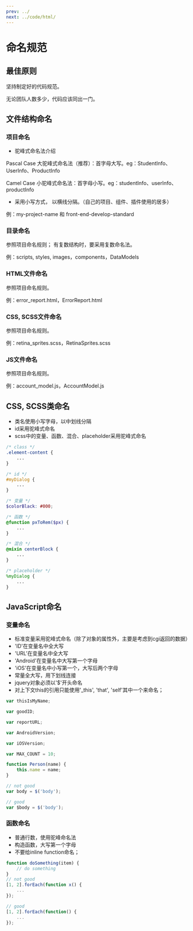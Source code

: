 ```yaml
---
prev: ../
next: ../code/html/
---
```


# 命名规范

## 最佳原则

坚持制定好的代码规范。

无论团队人数多少，代码应该同出一门。

## 文件结构命名

### 项目命名

- 驼峰式命名法介绍

Pascal Case 大驼峰式命名法（推荐）：首字母大写。eg：StudentInfo、UserInfo、ProductInfo

Camel Case 小驼峰式命名法：首字母小写。eg：studentInfo、userInfo、productInfo

- 采用小写方式， 以横线分隔。（自己的项目、组件、插件使用的居多）

例：my-project-name 和 front-end-develop-standard

### 目录命名

参照项目命名规则； 有复数结构时，要采用复数命名法。

例：scripts, styles, images，components，DataModels

### HTML文件命名

参照项目命名规则。

例：error_report.html，ErrorReport.html

### CSS, SCSS文件命名

参照项目命名规则。

例：retina_sprites.scss，RetinaSprites.scss

### JS文件命名

参照项目命名规则。

例：account_model.js，AccountModel.js

## CSS, SCSS类命名

- 类名使用小写字母，以中划线分隔
- id采用驼峰式命名
- scss中的变量、函数、混合、placeholder采用驼峰式命名

```scss
/* class */
.element-content {
    ...
}

/* id */
#myDialog {
    ...
}

/* 变量 */
$colorBlack: #000;

/* 函数 */
@function pxToRem($px) {
    ...
}

/* 混合 */
@mixin centerBlock {
    ...
}

/* placeholder */
%myDialog {
    ...
}
```

## JavaScript命名

### 变量命名

- 标准变量采用驼峰式命名（除了对象的属性外，主要是考虑到cgi返回的数据）
- 'ID'在变量名中全大写
- 'URL'在变量名中全大写
- 'Android'在变量名中大写第一个字母
- 'iOS'在变量名中小写第一个，大写后两个字母
- 常量全大写，用下划线连接
- jquery对象必须以'$'开头命名
- 对上下文this的引用只能使用'_this', 'that', 'self'其中一个来命名；

```javascript
var thisIsMyName;

var goodID;

var reportURL;

var AndroidVersion;

var iOSVersion;

var MAX_COUNT = 10;

function Person(name) {
    this.name = name;
}

// not good
var body = $('body');

// good
var $body = $('body');
```

### 函数命名

- 普通行数，使用驼峰命名法
- 构造函数，大写第一个字母
- 不要给inline function命名；

```javascript
function doSomething(item) {
    // do something
}
// not good
[1, 2].forEach(function x() {
    ...
});

// good
[1, 2].forEach(function() {
    ...
});
```
